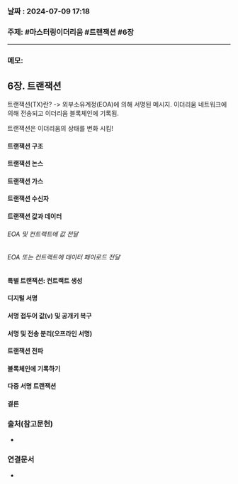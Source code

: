 
### 날짜 : 2024-07-09 17:18

### 주제: #마스터링이더리움 #트랜잭션 #6장

---
### 메모: 
## 6장. 트랜잭션
트랜잭션(TX)란? 
-> 외부소유계정(EOA)에 의해 서명된 메시지. 이더리움 네트워크에 의해 전송되고 이더리움 블록체인에 기록됨.

트랜잭션은 이더리움의 상태를 변화 시킴!

#### 트랜잭션 구조

#### 트랜잭션 논스
#### 트랜잭션 가스
#### 트랜잭션 수신자
#### 트랜잭션 값과 데이터
###### EOA 및 컨트랙트에 값 전달
###### EOA 또는 컨트랙트에 데이터 페이로드 전달
#### 특별 트랜잭션: 컨트랙트 생성
#### 디지털 서명
#### 서명 접두어 값(v) 및 공개키 복구
#### 서명 및 전송 분리(오프라인 서명)
#### 트랜잭션 전파
#### 블록체인에 기록하기
#### 다중 서명 트랜잭션
#### 결론
### 출처(참고문헌)
-

### 연결문서
-